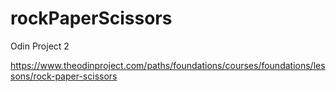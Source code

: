# rockPaperScissors
Odin Project 2

https://www.theodinproject.com/paths/foundations/courses/foundations/lessons/rock-paper-scissors